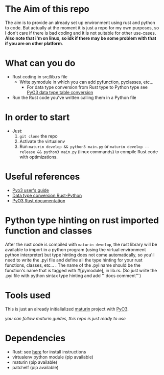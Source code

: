 # The Aim of this repo
The aim is to provide an already set up environment using rust and python to code. But actually at the moment it is just a repo for my own purposes, so I don't care if there is bad coding and it is not suitable for other use-cases. **Also note that i'm on linux, so idk if there may be some problem with that if you are on other platform**. 

# What can you do
- Rust coding in src/lib.rs file
  - Write pymodule in which you can add pyfunction, pyclasses, etc...
    - For data type conversion from Rust type to Python type see [PyO3 data type table conversion](https://pyo3.rs/main/conversions/tables.html)
- Run the Rust code you've written calling them in a Python file

# In order to start
- Just:
  1. `git clone` the repo
  2. Activate the virtualenv
  3. Run `maturin develop && python3 main.py` or `maturin develop --release && python3 main.py` (linux commands) to compile Rust code with optimizations.

# Useful references
- [Pyo3 user's guide](https://pyo3.rs/v0.21.2/)
- [Data type conversion Rust-Python](https://pyo3.rs/main/conversions/tables.html)
- [PyO3 Rust documentation](https://docs.rs/pyo3/latest/pyo3/)

# Python type hinting on rust imported function and classes
  After the rust code is compiled with `maturin develop`, the rust library will be available to import in a python program (using the virtual environment python interpreter) but type hinting does not come automatically, so you'll need to write the .pyi file and define all the type hinting for your rust functions, classes, etc... . The name of the .pyi name should be the function's name that is tagged with #[pymodule], in lib.rs.
  (So just write the .pyi file with python sintax type hinting and add '''docs comment''')
 
# Tools used
This is just an already initialialized [maturin](https://github.com/PyO3/maturin) project with [PyO3](https://github.com/PyO3/pyo3).


*you can follow maturin guides, this repo is just ready to use*

# Dependencies
- Rust: see [here](https://www.rust-lang.org/tools/install) for install instructions
- virtualenv python module (pip available)
- maturin (pip available)
- patchelf (pip available)
